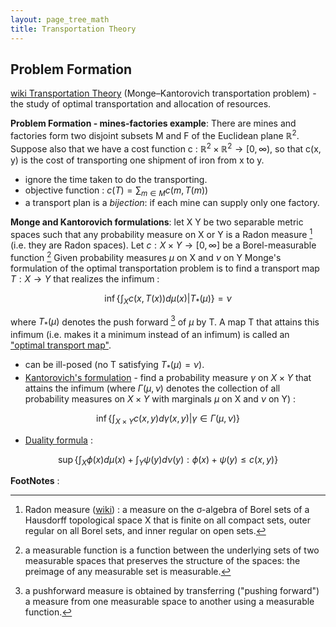 ```yaml
---
layout: page_tree_math
title: Transportation Theory
---
```



## Problem Formation

[wiki Transportation Theory](https://en.wikipedia.org/wiki/Transportation_theory_(mathematics)) (Monge–Kantorovich transportation problem) - the study of optimal transportation and allocation of resources.


**Problem Formation - mines-factories example**: There are mines and factories form two disjoint subsets M and F of the Euclidean plane $\mathbb{R}^{2}$. Suppose also that we have a cost function c : $\mathbb{R}^{2} \times \mathbb{R}^{2} \to [0, \infty)$, so that c(x, y) is the cost of transporting one shipment of iron from x to y.
* ignore the time taken to do the transporting.
* objective function : $c(T) = \sum_{m\in {M}} c(m, T(m))$
* a transport plan is a *bijection*: if each mine can supply only one factory.

**Monge and Kantorovich formulations**: let X Y be two separable metric spaces such that any probability measure on X or Y is a Radon measure [^radon_measure] (i.e. they are Radon spaces).  Let $c : X \times Y \to [0, \infty]$ be a Borel-measurable function [^measurable_function] Given probability measures $\mu$ on X and $\nu$ on Y Monge's formulation of the optimal transportation problem is to find a transport map $T : X \to Y$ that realizes the infimum :

$$
\inf \{\int_{X} c(x, T(x)) d\mu (x) | T_{*}(\mu) \} = \nu
$$

where $T_{*}(\mu)$ denotes the push forward [^pushforward] of $\mu$ by T. A map T that attains this infimum (i.e. makes it a minimum instead of an infimum) is called an <u>"optimal transport map"</u>.

* can be ill-posed (no T satisfying $T_{*}(\mu) = \nu$).
* <u>Kantorovich's formulation</u> - find a probability measure $\gamma$ on $X\times Y$ that attains the infimum (where $\Gamma(\mu, \nu)$ denotes the collection of all probability measures on $X\times Y$ with marginals $\mu$ on X and $\nu$ on Y) :

$$
\inf \{ \int_{X\times Y} c(x, y) d\gamma (x, y) | \gamma \in \Gamma(\mu, \nu)  \}
$$

* <u>Duality formula</u> :

$$
\sup \{ \int_{X}\phi(x)d\mu (x) + \int_{Y} \psi(y) d\nu (y)  : \phi(x) + \psi(y) \le c(x, y) \}
$$


**FootNotes** :

[^radon_measure]: Radon measure ([wiki](https://en.wikipedia.org/wiki/Radon_measure)) : a measure on the σ-algebra of Borel sets [^borel_set] of a Hausdorff topological space X that is finite on all compact sets, outer regular on all Borel sets, and inner regular on open sets.
[^borel_set]: Borel Set : any set in a topological space that can be formed from open sets (or, equivalently, from closed sets) through the operations of countable union, countable intersection, and relative complement.
[^measurable_function]: a measurable function is a function between the underlying sets of two measurable spaces that preserves the structure of the spaces: the preimage of any measurable set is measurable.
[^pushforward]: a pushforward measure is obtained by transferring ("pushing forward") a measure from one measurable space to another using a measurable function.
